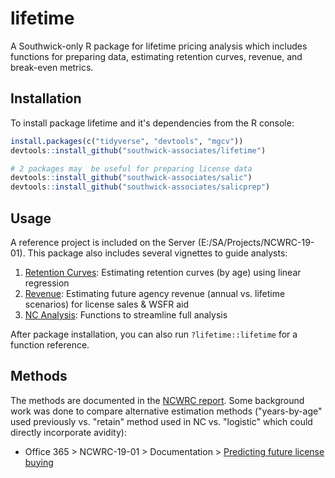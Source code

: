 
# lifetime

A Southwick-only R package for lifetime pricing analysis which includes functions for preparing data, estimating retention curves, revenue, and break-even metrics.

## Installation

To install package lifetime and it's dependencies from the R console:

``` r
install.packages(c("tidyverse", "devtools", "mgcv"))
devtools::install_github("southwick-associates/lifetime")

# 2 packages may  be useful for preparing license data
devtools::install_github("southwick-associates/salic")
devtools::install_github("southwick-associates/salicprep")
```

## Usage

A reference project is included on the Server (E:/SA/Projects/NCWRC-19-01). This package also includes several vignettes to guide analysts:

1. [Retention Curves](github-vignettes/retention.md): Estimating retention curves (by age) using linear regression
2. [Revenue](github-vignettes/revenue.md): Estimating future agency revenue (annual vs. lifetime scenarios) for license sales & WSFR aid
3. [NC Analysis](github-vignettes/nc-analysis.md): Functions to streamline full analysis

After package installation, you can also run `?lifetime::lifetime` for a function reference.

## Methods

The methods are documented in the [NCWRC report](https://southwickassociatesinc.sharepoint.com/:w:/s/NCWRC-19-01ChurnRateAssessment/ERa55K9RePRJp9YWiIi71YQBENPGRW76qZ0_sjX0JQR6pw?e=5gfAnX). Some background work was done to compare alternative estimation methods ("years-by-age" used previously vs. "retain" method used in NC vs. "logistic" which could directly incorporate avidity):

- Office 365 > NCWRC-19-01 > Documentation > [Predicting future license buying](https://southwickassociatesinc.sharepoint.com/:u:/s/NCWRC-19-01ChurnRateAssessment/EdlMJMh-fqlOo_I9YXOjNusB5EIi5VSvOXMoR0lcM_FUgg?e=ETHtxk) 
